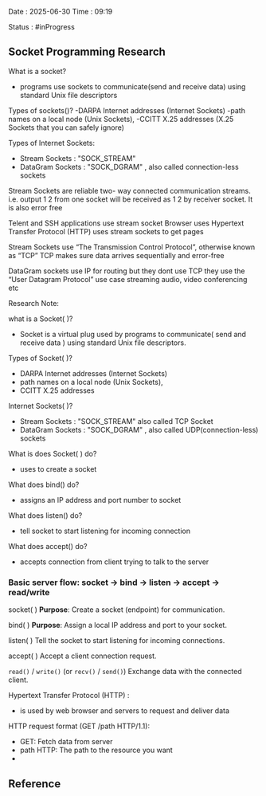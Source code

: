 Date : 2025-06-30  Time : 09:19

Status : #inProgress  

## Socket Programming Research
 What is a socket?
 - programs use sockets to communicate(send and receive data) using standard Unix file descriptors

Types of sockets()?
-DARPA Internet addresses (Internet Sockets)
-path names on a local node (Unix Sockets),
-CCITT X.25 addresses (X.25 Sockets that you can safely ignore)

Types of Internet Sockets:
- Stream Sockets : "SOCK_STREAM" 
- DataGram Sockets : "SOCK_DGRAM" ,  also called connection-less sockets

Stream Sockets are reliable two- way connected communication streams. i.e. output 1 2 from one socket will be received as 1 2 by receiver socket. It is also error free

Telent and SSH applications use stream socket
Browser uses Hypertext Transfer Protocol (HTTP) uses stream sockets to get pages

Stream Sockets use “The Transmission Control Protocol”, otherwise known as “TCP”
TCP makes sure data arrives sequentially and error-free

DataGram sockets use IP for routing but they dont use TCP they use the “User Datagram Protocol”
use case streaming audio, video conferencing etc


Research Note:

what is a Socket( )?
- Socket is a virtual plug used by programs to communicate( send and receive data ) using standard Unix file descriptors.

Types of Socket( )?
- DARPA Internet addresses (Internet Sockets)
- path names on a local node (Unix Sockets),
- CCITT X.25 addresses

Internet Sockets( )?
-  Stream Sockets : "SOCK_STREAM" also called TCP Socket
- DataGram Sockets : "SOCK_DGRAM" ,  also called  UDP(connection-less) sockets

What is does Socket( ) do?
- uses to create a socket 

What does bind() do?
- assigns an IP address and port number to socket

What does listen() do?
- tell socket to start listening for incoming connection

What does accept() do?
- accepts connection from client trying to talk to the server

### Basic server flow: socket → bind → listen → accept → read/write

socket( )
**Purpose**: Create a socket (endpoint) for communication.

bind( )
**Purpose**: Assign a local IP address and port to your socket.

listen( )
Tell the socket to start listening for incoming connections.

accept( )
Accept a client connection request.

`read()` / `write()` (or `recv()` / `send()`)
Exchange data with the connected client.

Hypertext Transfer Protocol (HTTP) : 
- is used by web browser and servers to request and deliver data

HTTP request format (GET /path HTTP/1.1):
- GET: Fetch data from server
- path HTTP: The path to the resource you want
- 
## Reference